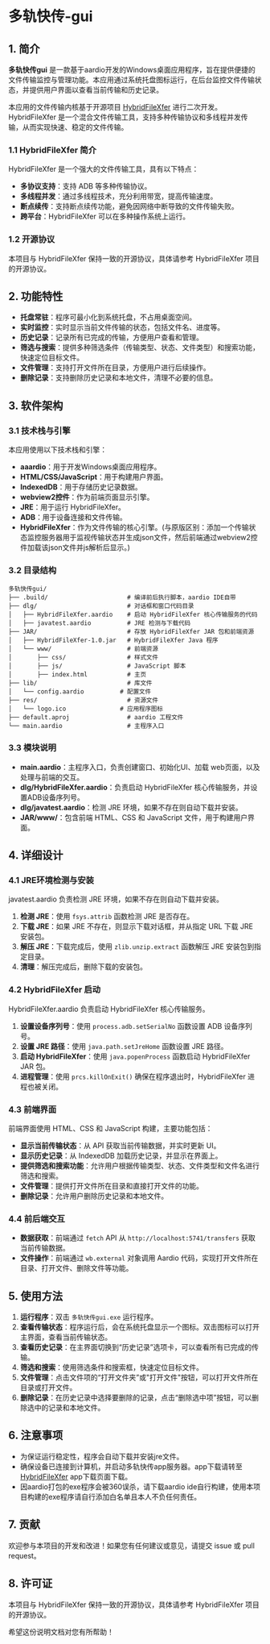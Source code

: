 # 多轨快传-gui

## 1. 简介

**多轨快传gui** 是一款基于aardio开发的Windows桌面应用程序，旨在提供便捷的文件传输监控与管理功能。本应用通过系统托盘图标运行，在后台监控文件传输状态，并提供用户界面以查看当前传输和历史记录。

本应用的文件传输内核基于开源项目 [HybridFileXfer](https://github.com/weixiansen574/HybridFileXfer) 进行二次开发。HybridFileXfer 是一个混合文件传输工具，支持多种传输协议和多线程并发传输，从而实现快速、稳定的文件传输。

### 1.1 HybridFileXfer 简介

HybridFileXfer 是一个强大的文件传输工具，具有以下特点：

*   **多协议支持**：支持 ADB 等多种传输协议。
*   **多线程并发**：通过多线程技术，充分利用带宽，提高传输速度。
*   **断点续传**：支持断点续传功能，避免因网络中断导致的文件传输失败。
*   **跨平台**：HybridFileXfer 可以在多种操作系统上运行。

### 1.2 开源协议

本项目与 HybridFileXfer 保持一致的开源协议，具体请参考 HybridFileXfer 项目的开源协议。

## 2. 功能特性

*   **托盘常驻**：程序可最小化到系统托盘，不占用桌面空间。
*   **实时监控**：实时显示当前文件传输的状态，包括文件名、进度等。
*   **历史记录**：记录所有已完成的传输，方便用户查看和管理。
*   **筛选与搜索**：提供多种筛选条件（传输类型、状态、文件类型）和搜索功能，快速定位目标文件。
*   **文件管理**：支持打开文件所在目录，方便用户进行后续操作。
*   **删除记录**：支持删除历史记录和本地文件，清理不必要的信息。

## 3. 软件架构

### 3.1 技术栈与引擎

本应用使用以下技术栈和引擎：

*   **aaardio**：用于开发Windows桌面应用程序。
*   **HTML/CSS/JavaScript**：用于构建用户界面。
*   **IndexedDB**：用于存储历史记录数据。
*   **webview2控件**：作为前端页面显示引擎。
*   **JRE**：用于运行 HybridFileXfer。
*   **ADB**：用于设备连接和文件传输。
*   **HybridFileXfer**：作为文件传输的核心引擎。(与原版区别：添加一个传输状态监控服务器用于监视传输状态并生成json文件，然后前端通过webview2控件加载该json文件并js解析后显示。)


### 3.2 目录结构

```
多轨快传gui/
├── .build/                      # 编译前后执行脚本，aardio IDE自带
├── dlg/                         # 对话框和窗口代码目录
│   ├── HybridFileXfer.aardio    # 启动 HybridFileXfer 核心传输服务的代码
│   ├── javatest.aardio          # JRE 检测与下载代码
├── JAR/                         # 存放 HybridFileXfer JAR 包和前端资源
│   ├── HybridFileXfer-1.0.jar   # HybridFileXfer Java 程序
│   └── www/                     # 前端资源
│       ├── css/                 # 样式文件
│       ├── js/                  # JavaScript 脚本
│       ├── index.html           # 主页
├── lib/                         # 库文件
│   └── config.aardio          # 配置文件
├── res/                         # 资源文件
│   └── logo.ico               # 应用程序图标
├── default.aproj                # aardio 工程文件
└── main.aardio                  # 主程序入口
```

### 3.3 模块说明

*   **main.aardio**：主程序入口，负责创建窗口、初始化UI、加载 web页面，以及处理与前端的交互。
*   **dlg/HybridFileXfer.aardio**：负责启动 HybridFileXfer 核心传输服务，并设置ADB设备序列号。
*   **dlg/javatest.aardio**：检测 JRE 环境，如果不存在则自动下载并安装。
*   **JAR/www/**：包含前端 HTML、CSS 和 JavaScript 文件，用于构建用户界面。

## 4. 详细设计

### 4.1 JRE环境检测与安装

javatest.aardio 负责检测 JRE 环境，如果不存在则自动下载并安装。

1.  **检测 JRE**：使用 `fsys.attrib` 函数检测 JRE 是否存在。
2.  **下载 JRE**：如果 JRE 不存在，则显示下载对话框，并从指定 URL 下载 JRE 安装包。
3.  **解压 JRE**：下载完成后，使用 `zlib.unzip.extract` 函数解压 JRE 安装包到指定目录。
4.  **清理**：解压完成后，删除下载的安装包。

### 4.2 HybridFileXfer 启动

HybridFileXfer.aardio 负责启动 HybridFileXfer 核心传输服务。

1.  **设置设备序列号**：使用 `process.adb.setSerialNo` 函数设置 ADB 设备序列号。
2.  **设置 JRE 路径**：使用 `java.path.setJreHome` 函数设置 JRE 路径。
3.  **启动 HybridFileXfer**：使用 `java.popenProcess` 函数启动 HybridFileXfer JAR 包。
4.  **进程管理**：使用 `prcs.killOnExit()` 确保在程序退出时，HybridFileXfer 进程也被关闭。

### 4.3 前端界面

前端界面使用 HTML、CSS 和 JavaScript 构建，主要功能包括：

*   **显示当前传输状态**：从 API 获取当前传输数据，并实时更新 UI。
*   **显示历史记录**：从 IndexedDB 加载历史记录，并显示在界面上。
*   **提供筛选和搜索功能**：允许用户根据传输类型、状态、文件类型和文件名进行筛选和搜索。
*   **文件管理**：提供打开文件所在目录和直接打开文件的功能。
*   **删除记录**：允许用户删除历史记录和本地文件。

### 4.4 前后端交互

*   **数据获取**：前端通过 `fetch` API 从 `http://localhost:5741/transfers` 获取当前传输数据。
*   **文件操作**：前端通过 `wb.external` 对象调用 Aardio 代码，实现打开文件所在目录、打开文件、删除文件等功能。

## 5. 使用方法

1.  **运行程序**：双击 `多轨快传gui.exe` 运行程序。
2.  **查看传输状态**：程序运行后，会在系统托盘显示一个图标。双击图标可以打开主界面，查看当前传输状态。
3.  **查看历史记录**：在主界面切换到“历史记录”选项卡，可以查看所有已完成的传输。
4.  **筛选和搜索**：使用筛选条件和搜索框，快速定位目标文件。
5.  **文件管理**：点击文件项的“打开文件夹”或"打开文件"按钮，可以打开文件所在目录或打开文件。
6.  **删除记录**：在历史记录中选择要删除的记录，点击“删除选中项”按钮，可以删除选中的记录和本地文件。

## 6. 注意事项

*   为保证运行稳定性，程序会自动下载并安装jre文件。
*   确保设备已连接到计算机，并启动多轨快传app服务器。app下载请转至 [HybridFileXfer](https://github.com/weixiansen574/HybridFileXfer) app下载页面下载。
*   因aardio打包的exe程序会被360误杀，请下载aardio ide自行构建，使用本项目构建的exe程序请自行添加白名单且本人不负任何责任。

## 7. 贡献

欢迎参与本项目的开发和改进！如果您有任何建议或意见，请提交 issue 或 pull request。

## 8. 许可证

本项目与 HybridFileXfer 保持一致的开源协议，具体请参考 HybridFileXfer 项目的开源协议。

希望这份说明文档对您有所帮助！
